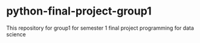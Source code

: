 # python-final-project-group1
This repository for group1 for semester 1 final project programming for data science 

